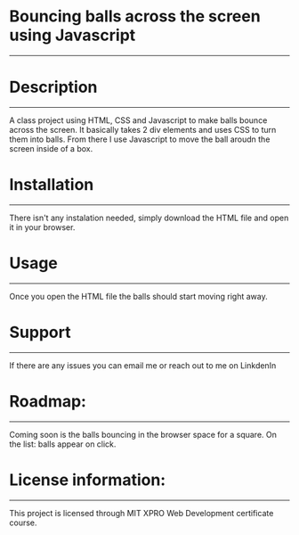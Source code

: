 # Bouncing balls across the screen using Javascript
___

# Description
___
A class project using HTML, CSS and Javascript to make balls bounce across the screen. 
It basically takes 2 div elements and uses CSS to turn them into balls.
From there I use Javascript to move the ball aroudn the screen inside of a box. 
 
# Installation
___
There isn't any instalation needed, simply download the HTML file and open it in your browser. 

# Usage 
___
Once you open the HTML file the balls should start moving right away. 

# Support
___
If there are any issues you can email me or reach out to me on LinkdenIn

# Roadmap: 
___
Coming soon is the balls bouncing in the browser space for a square.
On the list: balls appear on click. 

# License information: 
___
This project is licensed through MIT XPRO Web Development certificate course. 